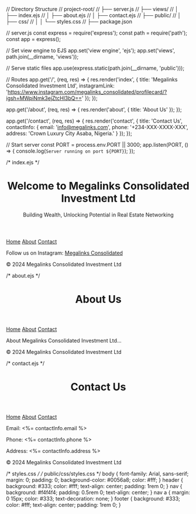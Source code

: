 // Directory Structure
// project-root/
// ├── server.js
// ├── views/
// │   ├── index.ejs
// │   ├── about.ejs
// │   ├── contact.ejs
// ├── public/
// │   ├── css/
// │   │   └── styles.css
// ├── package.json

// server.js
const express = require('express');
const path = require('path');
const app = express();

// Set view engine to EJS
app.set('view engine', 'ejs');
app.set('views', path.join(__dirname, 'views'));

// Serve static files
app.use(express.static(path.join(__dirname, 'public')));

// Routes
app.get('/', (req, res) => {
  res.render('index', {
    title: 'Megalinks Consolidated Investment Ltd',
    instagramLink: 'https://www.instagram.com/megalinks_consolidated/profilecard/?igsh=MWpiNmk3ejZtcHl3bQ=='
  });
});

app.get('/about', (req, res) => {
  res.render('about', { title: 'About Us' });
});

app.get('/contact', (req, res) => {
  res.render('contact', {
    title: 'Contact Us',
    contactInfo: {
      email: 'info@megalinks.com',
      phone: '+234-XXX-XXXX-XXX',
      address: 'Crown Luxury City Asaba, Nigeria.'
    }
  });
});

// Start server
const PORT = process.env.PORT || 3000;
app.listen(PORT, () => {
  console.log(`Server running on port ${PORT}`);
});

/* index.ejs */
<!-- views/index.ejs -->
<!DOCTYPE html>
<html lang="en">
<head>
    <meta charset="UTF-8">
    <meta name="viewport" content="width=device-width, initial-scale=1.0">
    <title><%= title %></title>
    <link rel="stylesheet" href="/css/styles.css">
</head>
<body>
    <header>
        <h1>Welcome to Megalinks Consolidated Investment Ltd</h1>
        <p>Building Wealth, Unlocking Potential in Real Estate Networking</p>
    </header>
    <nav>
        <a href="/">Home</a>
        <a href="/about">About</a>
        <a href="/contact">Contact</a>
    </nav>
    <section>
        <p>Follow us on Instagram: <a href="<%= instagramLink %>" target="_blank">Megalinks Consolidated</a></p>
    </section>
    <footer>
        <p>&copy; 2024 Megalinks Consolidated Investment Ltd</p>
    </footer>
</body>
</html>

/* about.ejs */
<!-- views/about.ejs -->
<!DOCTYPE html>
<html lang="en">
<head>
    <meta charset="UTF-8">
    <meta name="viewport" content="width=device-width, initial-scale=1.0">
    <title><%= title %></title>
    <link rel="stylesheet" href="/css/styles.css">
</head>
<body>
    <header>
        <h1>About Us</h1>
    </header>
    <nav>
        <a href="/">Home</a>
        <a href="/about">About</a>
        <a href="/contact">Contact</a>
    </nav>
    <section>
        <p>About Megalinks Consolidated Investment Ltd...</p>
    </section>
    <footer>
        <p>&copy; 2024 Megalinks Consolidated Investment Ltd</p>
    </footer>
</body>
</html>

/* contact.ejs */
<!-- views/contact.ejs -->
<!DOCTYPE html>
<html lang="en">
<head>
    <meta charset="UTF-8">
    <meta name="viewport" content="width=device-width, initial-scale=1.0">
    <title><%= title %></title>
    <link rel="stylesheet" href="/css/styles.css">
</head>
<body>
    <header>
        <h1>Contact Us</h1>
    </header>
    <nav>
        <a href="/">Home</a>
        <a href="/about">About</a>
        <a href="/contact">Contact</a>
    </nav>
    <section>
        <p>Email: <%= contactInfo.email %></p>
        <p>Phone: <%= contactInfo.phone %></p>
        <p>Address: <%= contactInfo.address %></p>
    </section>
    <footer>
        <p>&copy; 2024 Megalinks Consolidated Investment Ltd</p>
    </footer>
</body>
</html>

/* styles.css */
/* public/css/styles.css */
body {
    font-family: Arial, sans-serif;
    margin: 0;
    padding: 0;
    background-color: #0056a8;
    color: #fff;
}
header {
    background: #333;
    color: #fff;
    text-align: center;
    padding: 1rem 0;
}
nav {
    background: #f4f4f4;
    padding: 0.5rem 0;
    text-align: center;
}
nav a {
    margin: 0 15px;
    color: #333;
    text-decoration: none;
}
footer {
    background: #333;
    color: #fff;
    text-align: center;
    padding: 1rem 0;
}
